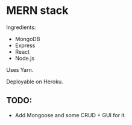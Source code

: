# MERN stack

Ingredients:

* MongoDB
* Express
* React
* Node.js

Uses Yarn.

Deployable on Heroku.

## TODO:

* Add Mongoose and some CRUD + GUI for it.

